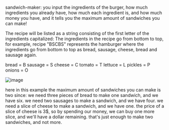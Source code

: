 sandwich-maker:
you input the ingredients of the burger, how much ingredients you already have, how much each ingredient is, and how much money you have, and it tells you the maximum amount of sandwiches you can make!

The recipe will be listed as a string consisting of the first letter of the ingredients capitalized:
The ingredients in the recipe go from bottom to top, 
for example, recipe "ВSCBS" represents the hamburger where the ingredients
go from bottom to top as bread, sausage, cheese, bread and sausage again.

bread = B
sausage = S
cheese = C
tomato = T
lettuce = L
pickles = P
onions = O

![image](https://github.com/user-attachments/assets/786f442e-9f3c-4b0d-9d65-1cde8be58abd)


here in this example the maximum amount of sandwiches you can make is two since:
we need three pieces of bread to make one sandwich, and we have six.
we need two sausages to make a sandwich, and we have four.
we need a slice of cheese to make a sandwich, and we have one.
the price of a slice of cheese is 3$, so by spending our money, we can buy one more slice, and we'll have a dollar remaining.
that's just enough to make two sandwiches, and not more.

